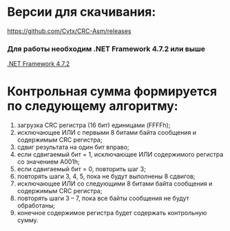 # Версии для скачивания: 

https://github.com/Cvtx/CRC-Asm/releases

### Для работы необходим .NET Framework 4.7.2 или выше
[.NET Framework 4.7.2](https://dotnet.microsoft.com/download/dotnet-framework/net472 "Скачать с официального сайта Microsoft")



# Контрольная сумма формируется по следующему алгоритму:
1) загрузка CRC регистра (16 бит) единицами (FFFFh);
2) исключающее ИЛИ с первыми 8 битами байта сообщения и содержимым CRC регистра;
3) сдвиг результата на один бит вправо;
4) если сдвигаемый бит = 1, исключающее ИЛИ содержимого регистра со значением A001h;
5) если сдвигаемый бит = 0, повторить шаг 3;
6) повторять шаги 3, 4, 5, пока не будут выполнены 8 сдвигов;
7) исключающее ИЛИ со следующими 8 битами байта сообщения и содержимым CRC регистра;
8) повторять шаги 3 – 7, пока все байты сообщения не будут обработаны;
9) конечное содержимое регистра будет содержать контрольную сумму.
